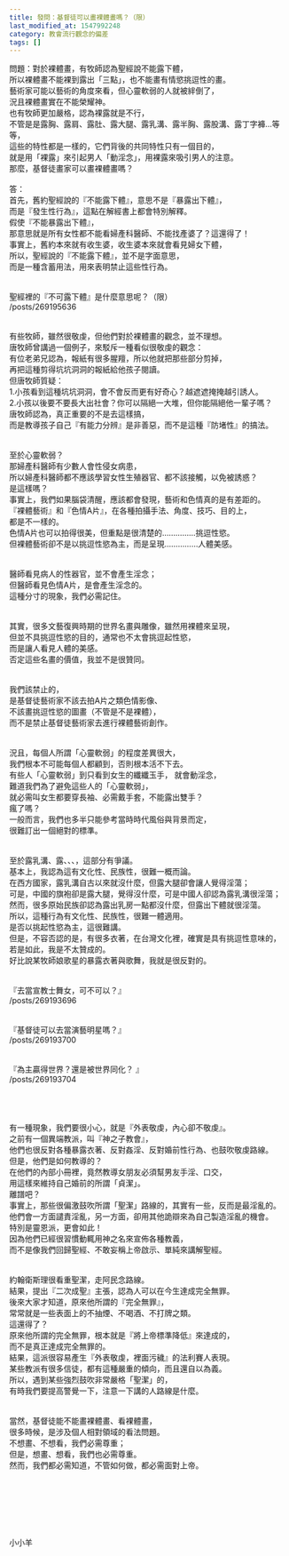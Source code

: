 ```yaml
---
title: 發問：基督徒可以畫裸體畫嗎？（限）
last_modified_at: 1547992248
category: 教會流行觀念的偏差
tags: []
---
```


問題：對於裸體畫，有牧師認為聖經說不能露下體，<br>所以裸體畫不能裸到露出「三點」，也不能畫有情慾挑逗性的畫。<br>藝術家可能以藝術的角度來看，但心靈軟弱的人就被絆倒了，<br>況且裸體畫實在不能榮耀神。<br>也有牧師更加嚴格，認為裸露就是不行，<br>不管是是露胸、露肩、露肚、露大腿、露乳溝、露半胸、露股溝、露丁字褲…等等，<br>這些的特性都是一樣的，它們背後的共同特性只有一個目的，<br>就是用「裸露」來引起男人「動淫念」，用裸露來吸引男人的注意。<br>那麼，基督徒畫家可以畫裸體畫嗎？<br><!--more--><br>答：<br>首先，舊約聖經說的『不能露下體』，意思不是『暴露出下體』，<br>而是『發生性行為』，這點在解經書上都會特別解釋。<br>假使『不能暴露出下體』，<br>那意思就是所有女性都不能看婦產科醫師、不能找產婆了？這還得了！<br>事實上，舊約本來就有收生婆，收生婆本來就會看見婦女下體，<br>所以，聖經說的『不能露下體』，並不是字面意思，<br>而是一種含蓄用法，用來表明禁止這些性行為。<br><br> <br>聖經裡的『不可露下體』是什麼意思呢？（限）<br>/posts/269195636<br><br><br>有些牧師，雖然很敬虔，但他們對於裸體畫的觀念，並不理想。<br>唐牧師曾講過一個例子，來駁斥一種看似很敬虔的觀念：<br>有位老弟兄認為，報紙有很多腥羶，所以他就把那些部分剪掉，<br>再把這種剪得坑坑洞洞的報紙給他孩子閱讀。<br>但唐牧師質疑：<br>1.小孩看到這種坑坑洞洞，會不會反而更有好奇心？越遮遮掩掩越引誘人。<br>2.小孩以後要不要長大出社會？你可以隔絕一大堆，但你能隔絕他一輩子嗎？<br>唐牧師認為，真正重要的不是去這樣搞，<br>而是教導孩子自己『有能力分辨』是非善惡，而不是這種『防堵性』的搞法。<br><br><br>至於心靈軟弱？<br>那婦產科醫師有少數人會性侵女病患，<br>所以婦產科醫師都不應該學習女性生殖器官、都不該接觸，以免被誘惑？<br>是這樣嗎？<br>事實上，我們如果腦袋清醒，應該都會發現，藝術和色情真的是有差距的。<br>『裸體藝術』和『色情A片』，在各種拍攝手法、角度、技巧、目的上，<br>都是不一樣的。<br>色情A片也可以拍得很美，但重點是很清楚的……………挑逗性慾。<br>但裸體藝術卻不是以挑逗性慾為主，而是呈現……………人體美感。<br> <br><br>醫師看見病人的性器官，並不會產生淫念；<br>但醫師看見色情A片，是會產生淫念的。<br>這種分寸的現象，我們必需記住。<br><br><br>其實，很多文藝復興時期的世界名畫與雕像，雖然用裸體來呈現，<br>但並不具挑逗性慾的目的，通常也不太會挑逗起性慾，<br>而是讓人看見人體的美感。<br>否定這些名畫的價值，我並不是很贊同。<br> <br><br>我們該禁止的，<br>是基督徒藝術家不該去拍A片之類色情影像、<br>不該畫挑逗性慾的圖畫（不管是不是裸體），<br>而不是禁止基督徒藝術家去進行裸體藝術創作。<br><br><br>況且，每個人所謂「心靈軟弱」的程度差異很大，<br>我們根本不可能每個人都顧到，否則根本活不下去。<br>有些人「心靈軟弱」到只看到女生的纖纖玉手， 就會動淫念，<br>難道我們為了避免這些人的「心靈軟弱」，<br>就必需叫女生都要穿長袖、必需戴手套，不能露出雙手？<br>瘋了嗎？<br>一般而言，我們也多半只能參考當時時代風俗與背景而定，<br>很難訂出一個絕對的標準。<br> <br><br>至於露乳溝、露、、、，這部分有爭議。<br>基本上，我認為這有文化性、民族性，很難一概而論。<br>在西方國家，露乳溝自古以來就沒什麼，但露大腿卻會讓人覺得淫蕩；<br>可是，中國的旗袍卻是露大腿，覺得沒什麼，可是中國人卻認為露乳溝很淫蕩；<br>然而，很多原始民族卻認為露出乳房一點都沒什麼，但露出下體就很淫蕩。<br>所以，這種行為有文化性、民族性，很難一體適用。<br>是否以挑起性慾為主，這很難講。<br>但是，不容否認的是，有很多衣著，在台灣文化裡，確實是具有挑逗性意味的，<br>若是如此，我是不太贊成的。 <br>好比說某牧師娘歌星的暴露衣著與歌舞，我就是很反對的。<br> <br><br>『去當宣教士舞女，可不可以？』<br>/posts/269193696<br> <br><br>『基督徒可以去當演藝明星嗎？』<br>/posts/269193700<br> <br><br>『為主贏得世界？還是被世界同化？ 』<br>/posts/269193704<br><br><br><br><br>有一種現象，我們要很小心，就是『外表敬虔，內心卻不敬虔』。<br>之前有一個異端教派，叫『神之子教會』，<br>他們也很反對各種暴露衣著、反對姦淫、反對婚前性行為、也鼓吹敬虔路線。<br>但是，他們是如何教導的？<br>在他們的內部小冊裡，竟然教導女朋友必須幫男友手淫、口交，<br>用這樣來維持自己婚前的所謂「貞潔」。<br>離譜吧？<br>事實上，那些很偏激鼓吹所謂「聖潔」路線的，其實有一些，反而是最淫亂的。<br>他們會一方面譴責淫亂，另一方面，卻用其他詭辯來為自己製造淫亂的機會。<br>特別是靈恩派，更會如此！<br>因為他們已經很習慣動輒用神之名來宣佈各種教義，<br>而不是像我們回歸聖經、不敢妄稱上帝啟示、單純來講解聖經。<br> <br><br>約翰衛斯理很看重聖潔，走阿民念路線。<br>結果，提出『二次成聖』主張，認為人可以在今生達成完全無罪。<br>後來大家才知道，原來他所謂的『完全無罪』，<br>常常就是一些表面上的不抽煙、不喝酒、不打牌之類。<br>這還得了？<br>原來他所謂的完全無罪，根本就是『將上帝標準降低』來達成的，<br>而不是真正達成完全無罪的。<br>結果，這派很容易產生『外表敬虔，裡面污穢』的法利賽人表現。<br>某些教派有很多信徒，都有這種嚴重的傾向，而且還自以為義。<br>所以，遇到某些強烈鼓吹非常嚴格「聖潔」的，<br>有時我們要提高警覺一下，注意一下講的人路線是什麼。 <br><br><br>當然，基督徒能不能畫裸體畫、看裸體畫，<br>很多時候，是涉及個人相對領域的看法問題。<br>不想畫、不想看，我們必需尊重；<br>但是，想畫、想看，我們也必需尊重。<br>然而，我們都必需知道，不管如何做，都必需面對上帝。<br><br><br><br><br><br><br><br>小小羊<br><br><br><br><br><br><br><br><br><br>
